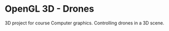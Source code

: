 <h1>OpenGL 3D - Drones</h1>
<p>3D project for course Computer graphics. Controlling drones in a 3D scene.</p>
